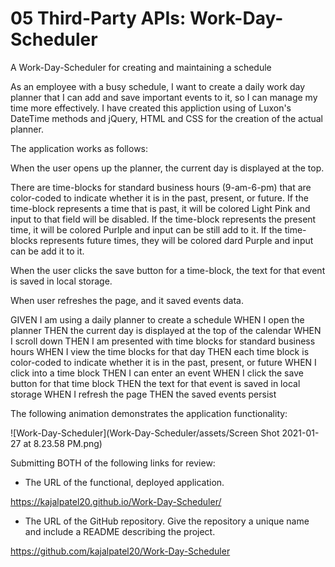 # 05 Third-Party APIs: Work-Day-Scheduler


A Work-Day-Scheduler for creating and maintaining a schedule

As an employee with a busy schedule, I want to create a daily work day planner that I can add and save important events to it, so I can manage my time more effectively. 
I have created this appliction using of Luxon's DateTime methods and jQuery, HTML and CSS for the creation of the actual planner.

The application works as follows:

When the user opens up the planner, the current day is displayed at the top.

There are time-blocks for standard business hours (9-am-6-pm) that are color-coded to indicate whether it is in the past, present, or future. If the time-block represents a time that is past, it will be colored Light Pink and input to that field will be disabled. If the time-block represents the present time, it will be colored Purlple and input can be still add to it. If the time-blocks represents future times, they will be colored dard Purple and input can be add it to it.

When the user clicks the save button for a time-block, the text for that event is saved in local storage.

When user refreshes the page, and it saved events data.

GIVEN I am using a daily planner to create a schedule
WHEN I open the planner
THEN the current day is displayed at the top of the calendar
WHEN I scroll down
THEN I am presented with time blocks for standard business hours
WHEN I view the time blocks for that day
THEN each time block is color-coded to indicate whether it is in the past, present, or future
WHEN I click into a time block
THEN I can enter an event
WHEN I click the save button for that time block
THEN the text for that event is saved in local storage
WHEN I refresh the page
THEN the saved events persist

The following animation demonstrates the application functionality:

![Work-Day-Scheduler](Work-Day-Scheduler/assets/Screen Shot 2021-01-27 at 8.23.58 PM.png)


 Submitting BOTH of the following links for review:

* The URL of the functional, deployed application.

https://kajalpatel20.github.io/Work-Day-Scheduler/

* The URL of the GitHub repository. Give the repository a unique name and include a README describing the project.

https://github.com/kajalpatel20/Work-Day-Scheduler
